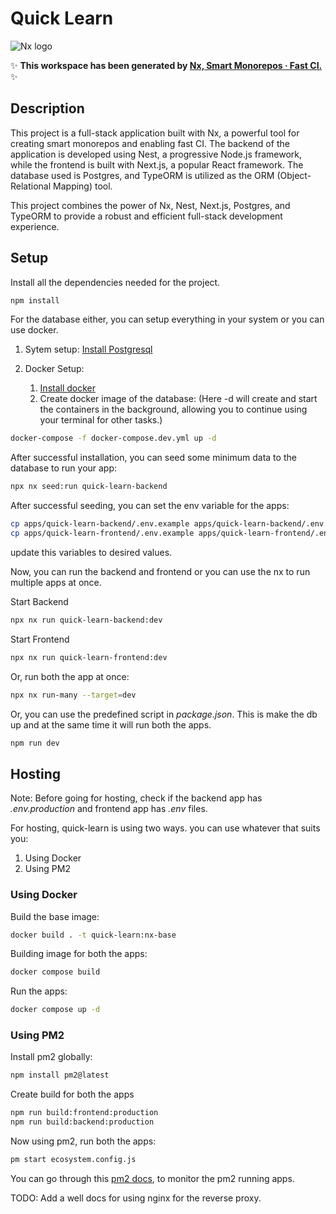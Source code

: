 # Quick Learn

![Nx logo](https://raw.githubusercontent.com/nrwl/nx/master/images/nx-logo.png)

✨ **This workspace has been generated by [Nx, Smart Monorepos · Fast CI.](https://nx.dev)** ✨

## Description

This project is a full-stack application built with Nx, a powerful tool for creating smart monorepos and enabling fast CI. The backend of the application is developed using Nest, a progressive Node.js framework, while the frontend is built with Next.js, a popular React framework. The database used is Postgres, and TypeORM is utilized as the ORM (Object-Relational Mapping) tool.

This project combines the power of Nx, Nest, Next.js, Postgres, and TypeORM to provide a robust and efficient full-stack development experience.

## Setup

Install all the dependencies needed for the project.

```bash
npm install
```

For the database either, you can setup everything in your system or you can use docker.

1. Sytem setup: [Install Postgresql](https://www.postgresql.org/download/)

2. Docker Setup:
   1. [Install docker](https://www.docker.com/)
   2. Create docker image of the database: (Here -d will create and start the containers in the background, allowing you to continue using your terminal for other tasks.)

```bash
docker-compose -f docker-compose.dev.yml up -d
```

After successful installation, you can seed some minimum data to the database to run your app:

```bash
npx nx seed:run quick-learn-backend
```

After successful seeding, you can set the env variable for the apps:

```bash
cp apps/quick-learn-backend/.env.example apps/quick-learn-backend/.env.dev
cp apps/quick-learn-frontend/.env.example apps/quick-learn-frontend/.env
```

update this variables to desired values.

Now, you can run the backend and frontend or you can use the nx to run multiple apps at once.

Start Backend

```bash
npx nx run quick-learn-backend:dev
```

Start Frontend

```bash
npx nx run quick-learn-frontend:dev
```

Or, run both the app at once:

```bash
npx nx run-many --target=dev
```

Or, you can use the predefined script in _package.json_. This is make the db up and at the same time it will run both the apps.

```bash
npm run dev
```

## Hosting

Note: Before going for hosting, check if the backend app has _.env.production_ and frontend app has _.env_ files.

For hosting, quick-learn is using two ways. you can use whatever that suits you:

1. Using Docker
2. Using PM2

### Using Docker

Build the base image:

```bash
docker build . -t quick-learn:nx-base
```

Building image for both the apps:

```bash
docker compose build
```

Run the apps:

```bash
docker compose up -d
```

### Using PM2

Install pm2 globally:

```bash
npm install pm2@latest
```

Create build for both the apps

```bash
npm run build:frontend:production
npm run build:backend:production
```

Now using pm2, run both the apps:

```bash
pm start ecosystem.config.js
```

You can go through this [pm2 docs](https://pm2.keymetrics.io/docs/usage/quick-start/), to monitor the pm2 running apps.

TODO: Add a well docs for using nginx for the reverse proxy.
